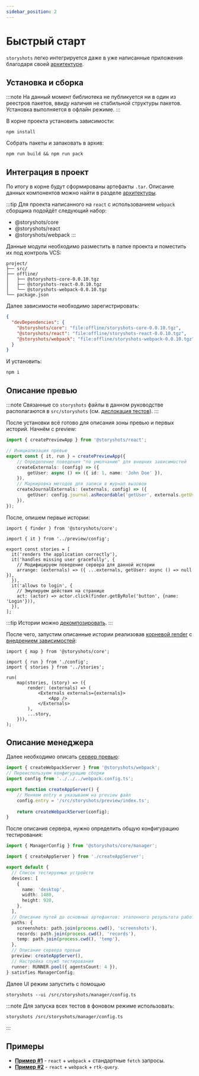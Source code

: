 ```yaml
---
sidebar_position: 2
---
```


# Быстрый старт

`storyshots` легко интегрируется даже в уже написанные приложения благодаря своей [архитектуре](/modules/scheme).

## Установка и сборка

:::note
На данный момент библиотека не публикуется ни в один из реестров пакетов, ввиду наличия не стабильной структуры пакетов.
Установка выполняется в офлайн режиме.
:::

В корне проекта установить зависимости:

```shell
npm install
```

Собрать пакеты и запаковать в архив:

```shell
npm run build && npm run pack
```

## Интеграция в проект

По итогу в корне будут сформированы артефакты `.tar`. Описание данных компонентов можно найти в
разделе [архитектуры](/modules/scheme).

:::tip
Для проекта написанного на `react` с использованием `webpack` сборщика подойдёт следующий набор:

* @storyshots/core
* @storyshots/react
* @storyshots/webpack
  :::

Данные модули необходимо разместить в папке проекта и поместить их под контроль VCS:

```plaintext
project/
├── src/
├── offline/
│   ├── @storyshots-core-0.0.10.tgz
│   ├── @storyshots-react-0.0.10.tgz
│   └── @storyshots-webpack-0.0.10.tgz
└── package.json
```

Далее зависимости необходимо зарегистрировать:

```json title="package.json"
{
  "devDependencies": {
    "@storyshots/core": "file:offline/storyshots-core-0.0.10.tgz",
    "@storyshots/react": "file:offline/storyshots-react-0.0.10.tgz",
    "@storyshots/webpack": "file:offline/storyshots-webpack-0.0.10.tgz"
  }
}
```

И установить:

```shell
npm i
```

## Описание превью

:::note
Связанные со `storyshots` файлы в данном руководстве располагаются в `src/storyshots` (см. [дислокация тестов](/patterns/files#дислокация-тестов)).
:::

После установки всё готово для описания зоны превью и первых историй. Начнём с preview:

```ts title="/src/storyshots/preview/config.ts"
import { createPreviewApp } from '@storyshots/react';

// Инициализация превью
export const { it, run } = createPreviewApp({
    // Определение поведения "по умолчанию" для внешних зависимостей
    createExternals: (config) => ({
        getUser: async () => ({ id: 1, name: 'John Doe' }),
    }),
    // Маркировка методов для записи в журнал вызовов
    createJournalExternals: (externals, config) => ({
        getUser: config.journal.asRecordable('getUser', externals.getUser),
    }),
});
```

После, опишем первые истории:

```tsx title="/src/storyshots/stories/index.tsx"
import { finder } from '@storyshots/core';

import { it } from '../preview/config';

export const stories = [
  it('renders the application correctly'),
  it('handles missing user gracefully', {
    // Модифицируем поведение сервера для данной истории
    arrange: (externals) => ({ ...externals, getUser: async () => null }),
  }),
  it('allows to login', {
    // Эмулируем действия на странице
    act: (actor) => actor.click(finder.getByRole('button', {name: 'Login'})),
  }),
];
```

:::tip
Истории можно [декомпозировать](/patterns/stories#разделение-историй).
:::

После чего, запустим описанные истории реализовав [корневой render](/patterns/stories#универсальный-render) с [внедрением зависимостей](/patterns/replace#подмена-через-инверсию):

```tsx title="/src/storyshots/preview/index.tsx"
import { map } from '@storyshots/core';

import { run } from './config';
import { stories } from '../stories';

run(
    map(stories, (story) => ({
        render: (externals) => (
            <Externals externals={externals}>
                <App />
            </Externals>
        ),
        ...story,
    })),
);
```

## Описание менеджера

Далее необходимо описать [сервер превью](/modules/scheme#ipreviewserver):

```ts title="/src/storyshots/manager/createAppServer.ts"
import { createWebpackServer } from '@storyshots/webpack';
// Переиспользуем конфигурацию сборки
import config from '../../../webpack.config.ts';

export function createAppServer() {
    // Меняем entry и указываем на preview файл
    config.entry = '/src/storyshots/preview/index.ts';
    
    return createWebpackServer(config);
}
```

После описания сервера, нужно определить общую конфигурацию тестирования:

```ts title="/src/storyshots/manager/config.ts"
import { ManagerConfig } from '@storyshots/core/manager';

import { createAppServer } from './createAppServer';

export default {
  // Список тестируемых устройств
  devices: [
    {
      name: 'desktop',
      width: 1480,
      height: 920,
    },
  ],
  // Описание путей до основных артефактов: эталонного результата работы и временного хранилища
  paths: {
    screenshots: path.join(process.cwd(), 'screenshots'),
    records: path.join(process.cwd(), 'records'),
    temp: path.join(process.cwd(), 'temp'),
  },
  // Описание сервера превью
  preview: createAppServer(),
  // Настройка служб тестирования
  runner: RUNNER.pool({ agentsCount: 4 }),
} satisfies ManagerConfig;
```

Далее UI режим запустить с помощью

```shell
storyshots --ui /src/storyshots/manager/config.ts 
```

:::note
Для запуска всех тестов в фоновом режиме использовать:

```shell
storyshots /src/storyshots/manager/config.ts
```
:::

## Примеры

- [**Пример #1**](https://github.com/rkhaimov/storyshots/tree/master/examples/basic-externals) - `react` + `webpack` + стандартные `fetch` запросы.
- [**Пример #2**](https://github.com/rkhaimov/storyshots/tree/master/examples/msw-externals) - `react` + `webpack` + `rtk-query`.
